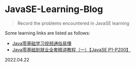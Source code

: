 # JavaSE-Learning-Blog

> Record the problems encountered in JavaSE learning

Some learning links are listed as follows:

- [Java零基础学习视频通俗易懂](https://www.bilibili.com/video/BV12J41137hu?p=18)
- [Java零基础到就业全套精讲教程（一）【JavaSE P1-P200】](https://www.bilibili.com/video/BV1Ao4y1S7TS?spm_id_from=333.337.search-card.all.click)

2022.04.22
